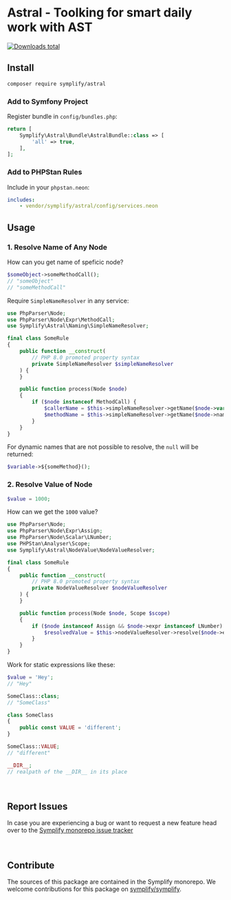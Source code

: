 # Astral - Toolking for smart daily work with AST

[![Downloads total](https://img.shields.io/packagist/dt/symplify/astral.svg?style=flat-square)](https://packagist.org/packages/symplify/astral/stats)

## Install

```bash
composer require symplify/astral
```

### Add to Symfony Project

Register bundle in `config/bundles.php`:

```php
return [
    Symplify\Astral\Bundle\AstralBundle::class => [
        'all' => true,
    ],
];
```

### Add to PHPStan Rules

Include in your `phpstan.neon`:

```yaml
includes:
    - vendor/symplify/astral/config/services.neon
```

## Usage

### 1. Resolve Name of Any Node

How can you get name of speficic node?

```php
$someObject->someMethodCall();
// "someObject"
// "someMethodCall"
```

Require `SimpleNameResolver` in any service:

```php
use PhpParser\Node;
use PhpParser\Node\Expr\MethodCall;
use Symplify\Astral\Naming\SimpleNameResolver;

final class SomeRule
{
    public function __construct(
        // PHP 8.0 promoted property syntax
        private SimpleNameResolver $simpleNameResolver
    ) {
    }

    public function process(Node $node)
    {
        if ($node instanceof MethodCall) {
            $callerName = $this->simpleNameResolver->getName($node->var);
            $methodName = $this->simpleNameResolver->getName($node->name);
        }
    }
}
```

For dynamic names that are not possible to resolve, the `null` will be returned:

```php
$variable->${someMethod}();
```

### 2. Resolve Value of Node

```php
$value = 1000;
```

How can we get the `1000` value?

```php
use PhpParser\Node;
use PhpParser\Node\Expr\Assign;
use PhpParser\Node\Scalar\LNumber;
use PHPStan\Analyser\Scope;
use Symplify\Astral\NodeValue\NodeValueResolver;

final class SomeRule
{
    public function __construct(
        // PHP 8.0 promoted property syntax
        private NodeValueResolver $nodeValueResolver
    ) {
    }

    public function process(Node $node, Scope $scope)
    {
        if ($node instanceof Assign && $node->expr instanceof LNumber) {
            $resolvedValue = $this->nodeValueResolver->resolve($node->expr, $scope->getFile());
        }
    }
}
```

Work for static expressions like these:

```php
$value = 'Hey';
// "Hey"

SomeClass::class;
// "SomeClass"

class SomeClass
{
    public const VALUE = 'different';
}

SomeClass::VALUE;
// "different"

__DIR__;
// realpath of the __DIR__ in its place
```

<br>

## Report Issues

In case you are experiencing a bug or want to request a new feature head over to the [Symplify monorepo issue tracker](https://github.com/symplify/symplify/issues)

<br>

## Contribute

The sources of this package are contained in the Symplify monorepo. We welcome contributions for this package on [symplify/symplify](https://github.com/symplify/symplify).
